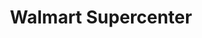 ---
title: "Walmart Supercenter"
url: /springfield/walmart-supercenter-east-kearney-street/
shop: supermarket
---